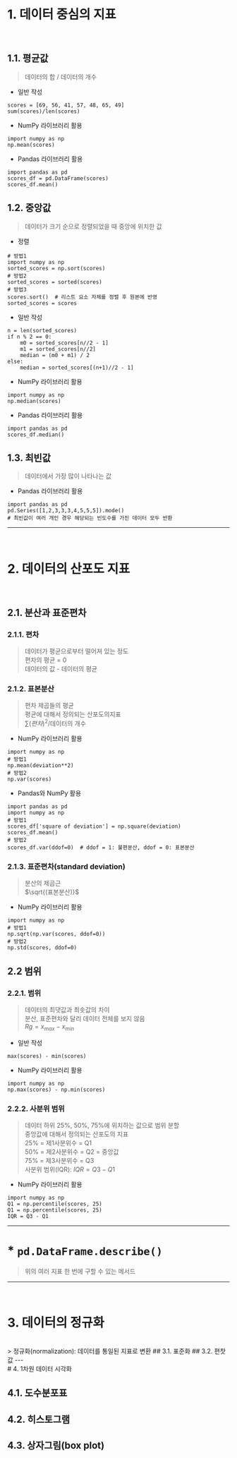 # 1. 데이터 중심의 지표
<br/>

## 1.1. 평균값
> 데이터의 합 / 데이터의 개수
- 일반 작성
```
scores = [69, 56, 41, 57, 48, 65, 49]
sum(scores)/len(scores)
```
- NumPy 라이브러리 활용
```
import numpy as np
np.mean(scores)
```
- Pandas 라이브러리 활용
```
import pandas as pd
scores_df = pd.DataFrame(scores)
scores_df.mean()
```
## 1.2. 중앙값
> 데이터가 크기 순으로 정렬되었을 때 중앙에 위치한 값
- 정렬
```
# 방법1
import numpy as np
sorted_scores = np.sort(scores)
# 방법2
sorted_scores = sorted(scores)
# 방법3
scores.sort()  # 리스트 요소 자체를 정렬 후 원본에 반영
sorted_scores = scores
```
- 일반 작성
```
n = len(sorted_scores)
if n % 2 == 0:
    m0 = sorted_scores[n//2 - 1]
    m1 = sorted_scores[n//2]
    median = (m0 + m1) / 2
else:
    median = sorted_scores[(n+1)//2 - 1]
```
- NumPy 라이브러리 활용
```
import numpy as np
np.median(scores)
```
- Pandas 라이브러리 활용
```
import pandas as pd
scores_df.median()
```
## 1.3. 최빈값
> 데이터에서 가장 많이 나타나는 값
- Pandas 라이브러리 활용
```
import pandas as pd
pd.Series([1,2,3,3,3,4,5,5,5]).mode()
# 최빈값이 여러 개인 경우 해당되는 빈도수를 가진 데이터 모두 반환
```
---
<br/>

# 2. 데이터의 산포도 지표
<br/>

## 2.1. 분산과 표준편차
  ### 2.1.1. 편차
  > 데이터가 평균으로부터 떨어져 있는 정도<br/>
  > 편차의 평균 = 0<br/>
  > 데이터의 값 - 데이터의 평균
  ### 2.1.2. 표본분산
  > 편차 제곱들의 평균<br/>
  > 평균에 대해서 정의되는 산포도의지표<br/>
  > $\sum{(편차)^2}$/데이터의 개수
  - NumPy 라이브러리 활용
  ```
  import numpy as np
  # 방법1
  np.mean(deviation**2)
  # 방법2
  np.var(scores)
  ```
  - Pandas와 NumPy 활용
  ```
  import pandas as pd
  import numpy as np
  # 방법1
  scores_df['square of deviation'] = np.square(deviation)
  scores_df.mean()
  # 방법2
  scores_df.var(ddof=0)  # ddof = 1: 불편분산, ddof = 0: 표본분산
  ```
  ### 2.1.3. 표준편차(standard deviation)
  > 분산의 제곱근<br/>
  > $\sqrt{(표본분산)}$
  - NumPy 라이브러리 활용
  ```
  import numpy as np
  # 방법1
  np.sqrt(np.var(scores, ddof=0))
  # 방법2
  np.std(scores, ddof=0)
  ```
## 2.2 범위
  ### 2.2.1. 범위
  > 데이터의 최댓값과 최솟값의 차이<br/>
  > 분산, 표준편차와 달리 데이터 전체를 보지 않음<br/>
  > $Rg = x_{max} - x_{min}$
  - 일반 작성
  ```
  max(scores) - min(scores)
  ```
  - NumPy 라이브러리 활용
  ```
  import numpy as np
  np.max(scores) - np.min(scores)
  ```
  ### 2.2.2. 사분위 범위
  > 데이터 하위 25%, 50%, 75%에 위치하는 값으로 범위 분할<br/>
  > 중앙값에 대해서 정의되는 산포도의 지표<br/>
  > 25% = 제1사분위수 = Q1<br/>
  > 50% = 제2사분위수 = Q2 = 중앙값<br/>
  > 75% = 제3사분위수 = Q3<br/>
  > 사분위 범위(IQR): $IQR = Q3 - Q1$<br/>
  - NumPy 라이브러리 활용
  ```
  import numpy as np
  Q1 = np.percentile(scores, 25)
  Q1 = np.percentile(scores, 25)
  IQR = Q3 - Q1
  ```
---
# * `pd.DataFrame.describe()`
> 위의 여러 지표 한 번에 구할 수 있는 메서드
---
<br/>

# 3. 데이터의 정규화
<br/>
> 정규화(normalization): 데이터를 통일된 지표로 변환 
## 3.1. 표준화
## 3.2. 편찻값
---
<br/>
# 4. 1차원 데이터 시각화
<br/>

## 4.1. 도수분포표
## 4.2. 히스토그램
## 4.3. 상자그림(box plot)
